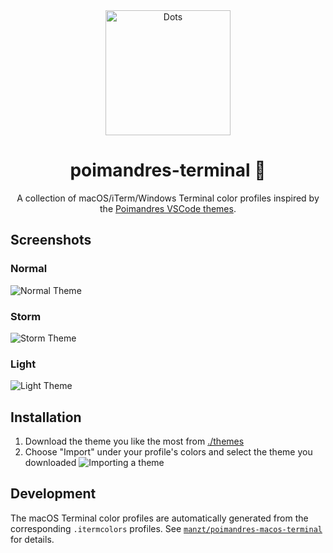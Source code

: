 <div align="center">
  <img width="200px" src="./screenshots/dots.png" alt="Dots" />
  <h1>poimandres-terminal 🎨</h1>
</div>

<p align="center">
  A collection of macOS/iTerm/Windows Terminal color profiles inspired by the <a href="https://marketplace.visualstudio.com/items?itemName=pmndrs.pmndrs">Poimandres VSCode themes</a>.
</p>

## Screenshots

### Normal

![Normal Theme](./screenshots/normal.png)

### Storm

![Storm Theme](./screenshots/storm.png)

### Light

![Light Theme](./screenshots/light.png)

## Installation

1. Download the theme you like the most from [./themes](./themes)
2. Choose "Import" under your profile's colors and select the theme you downloaded ![Importing a theme](./screenshots/import.png)

## Development

The macOS Terminal color profiles are automatically generated from the corresponding `.itermcolors` profiles. See [`manzt/poimandres-macos-terminal`](https://github.com/manzt/poimandres-macos-terminal) for details.
